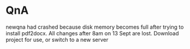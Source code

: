 # QnA
newqna had crashed because disk memory becomes full after trying to install pdf2docx. All changes after 8am on 13 Sept are lost. Download project for use, or switch to a new server
